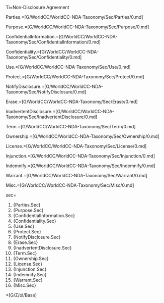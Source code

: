 Ti=Non-Disclosure Agreement

Parties.=[G/WorldCC/WorldCC-NDA-Taxonomy/Sec/Parties/0.md]

Purpose.=[G/WorldCC/WorldCC-NDA-Taxonomy/Sec/Purpose/0.md]

ConfidentialInformation.=[G/WorldCC/WorldCC-NDA-Taxonomy/Sec/ConfidentialInformation/0.md]

Confidentiality.=[G/WorldCC/WorldCC-NDA-Taxonomy/Sec/Confidentiality/0.md]

Use.=[G/WorldCC/WorldCC-NDA-Taxonomy/Sec/Use/0.md]

Protect.=[G/WorldCC/WorldCC-NDA-Taxonomy/Sec/Protect/0.md]

NotifyDisclosure.=[G/WorldCC/WorldCC-NDA-Taxonomy/Sec/NotifyDisclosure/0.md]

Erase.=[G/WorldCC/WorldCC-NDA-Taxonomy/Sec/Erase/0.md]

InadvertentDisclosure.=[G/WorldCC/WorldCC-NDA-Taxonomy/Sec/InadvertentDisclosure/0.md]

Term.=[G/WorldCC/WorldCC-NDA-Taxonomy/Sec/Term/0.md]

Ownership.=[G/WorldCC/WorldCC-NDA-Taxonomy/Sec/Ownership/0.md]

License.=[G/WorldCC/WorldCC-NDA-Taxonomy/Sec/License/0.md]

Injunction.=[G/WorldCC/WorldCC-NDA-Taxonomy/Sec/Injunction/0.md]

Indemnify.=[G/WorldCC/WorldCC-NDA-Taxonomy/Sec/Indemnify/0.md]

Warrant.=[G/WorldCC/WorldCC-NDA-Taxonomy/Sec/Warrant/0.md]

Misc.=[G/WorldCC/WorldCC-NDA-Taxonomy/Sec/Misc/0.md]


sec=<ol class="secs-and"><li>{Parties.Sec}<li>{Purpose.Sec}<li>{ConfidentialInformation.Sec}<li>{Confidentiality.Sec}<li>{Use.Sec}<li>{Protect.Sec}<li>{NotifyDisclosure.Sec}<li>{Erase.Sec}<li>{InadvertentDisclosure.Sec}<li>{Term.Sec}<li>{Ownership.Sec}<li>{License.Sec}<li>{Injunction.Sec}<li>{Indemnify.Sec}<li>{Warrant.Sec}<li>{Misc.Sec}</ol>

=[G/Z/ol/Base]
